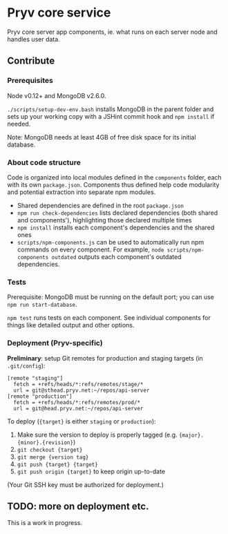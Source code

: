 # Pryv core service

Pryv core server app components, ie. what runs on each server node and handles user data.


## Contribute

### Prerequisites

Node v0.12+ and MongoDB v2.6.0.

`./scripts/setup-dev-env.bash` installs MongoDB in the parent folder and sets up your working copy with a JSHint commit hook and `npm install` if needed.

Note: MongoDB needs at least 4GB of free disk space for its initial database.


### About code structure

Code is organized into local modules defined in the `components` folder, each with its own `package.json`. Components thus defined help code modularity and potential extraction into separate npm modules.

- Shared dependencies are defined in the root `package.json`
- `npm run check-dependencies` lists declared dependencies (both shared and components'), highlighting those declared multiple times
- `npm install` installs each component's dependencies and the shared ones
- `scripts/npm-components.js` can be used to automatically run npm commands on every component. For example, `node scripts/npm-components outdated` outputs each component's outdated dependencies.


### Tests

Prerequisite: MongoDB must be running on the default port; you can use `npm run start-database`.

`npm test` runs tests on each component. See individual components for things like detailed output and other options.


### Deployment (Pryv-specific)

**Preliminary**: setup Git remotes for production and staging targets (in `.git/config`):

```
[remote "staging"]
  fetch = +refs/heads/*:refs/remotes/stage/*
  url = git@sthead.pryv.net:~/repos/api-server
[remote "production"]
  fetch = +refs/heads/*:refs/remotes/prod/*
  url = git@head.pryv.net:~/repos/api-server
```

To deploy (`{target}` is either `staging` or `production`):

1. Make sure the version to deploy is properly tagged (e.g. `{major}.{minor}.{revision}`)
2. `git checkout {target}`
3. `git merge {version tag}`
4. `git push {target} {target}`
5. `git push origin {target}` to keep origin up-to-date

(Your Git SSH key must be authorized for deployment.)


## TODO: more on deployment etc.

This is a work in progress.
